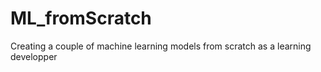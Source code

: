 # ML_fromScratch
Creating a couple of machine learning models from scratch as a learning developper
